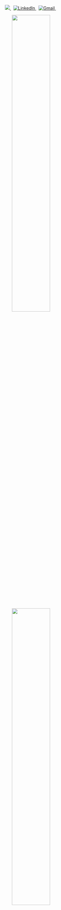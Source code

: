 <p align="center">

<a href="https://github.com/shadybad">
    <img src="https://img.shields.io/github/followers/shadybad?label=follow&style=social">
</a> &nbsp;

<a href="https://www.linkedin.com/in/brandonpshay/">
    <img alt="LinkedIn" src="https://img.shields.io/badge/linkedin%20-%230077B5.svg?&style=flat&logo=linkedin&logoColor=white"/>
</a> &nbsp;
    
<a href="mailto:bpshay13@gmail.com">
    <img alt="Gmail" src="https://img.shields.io/badge/Gmail-D14836?style=flat&logo=gmail&logoColor=white" />
</a> &nbsp;

</p>

<p align="center"> 
  <img height="50%" src ="https://github-readme-stats.vercel.app/api/top-langs/?username=shadybad&layout=compact&theme=react&langs_count=6&hide=jupyter%20notebook,tex,css,php">
  <img width="50%" src="https://github-readme-streak-stats.herokuapp.com/?user=nikitababko&theme=react" />
  
</p>


Hi! I'm Brandon, an **IT Systems Engineer** at [Alation](https://www.alation.com) working on engineering and fully automating IT processes and systems. I’m inspired by companies that relentlessly innovate in AI and ML to redefine the future of human-computer interaction. I'm ferociously learning to become an AIML Engineer. I aspire to contribute to projects where technological sophistication meets societal impact—be it through advancing generative AI, enabling real-time inference, or revolutionizing autonomous systems. You can see my Advanced AIML Roadmap [here](https://docs.google.com/spreadsheets/d/1q5iVBfHr6-HQcOM_mwdrbnFgEtBaE7uYr9wKR5OvOlQ/edit?usp=sharing).

<p align="left">
</p>

## 🛠️ Tech Stack
- **Machine Learning Frameworks**:
![TensorFlow](https://img.shields.io/badge/-TensorFlow-555?logo=tensorflow&style=flat)&nbsp;
![PyTorch](https://img.shields.io/badge/-PyTorch-555?logo=pytorch&style=flat)&nbsp;
![scikit-learn](https://img.shields.io/badge/-scikit--learn-555?logo=scikit-learn&style=flat)&nbsp;
![Keras](https://img.shields.io/badge/-Keras-555?logo=keras&style=flat)&nbsp;
![Hugging Face](https://img.shields.io/badge/-Hugging_face-555?logo=huggingface&style=flat)&nbsp;
- **Data Handling, Visualization, and Reporting**:
![pandas](https://img.shields.io/badge/-pandas-555?logo=pandas&style=flat)&nbsp;
![Polars](https://img.shields.io/badge/-Polars-555?logo=polars&style=flat)&nbsp;
![NumPy](https://img.shields.io/badge/-NumPy-555?logo=numpy&style=flat)&nbsp;
![Apache Spark](https://img.shields.io/badge/-Apache_Spark-555?logo=apachespark&style=flat)&nbsp;
![Plotly](https://img.shields.io/badge/-Plotly-555?logo=plotly&style=flat)&nbsp;
- **Cloud Infrastructure**:
![Amazon Web Services](https://img.shields.io/badge/-Amazon_Web_Services-555?logo=amazon-web-services&style=flat)&nbsp;
![Google Cloud](https://img.shields.io/badge/-Google_Cloud-555?logo=googlecloud&style=flat)&nbsp;
![Docker](https://img.shields.io/badge/-Docker-555?logo=docker&style=flat)&nbsp;
![Kubernetes](https://img.shields.io/badge/-Kubernetes-555?logo=kubernetes&style=flat)&nbsp;

<p align="center">
    <img width="auto" src ="https://leetcard.jacoblin.cool/shadybad?ext=heatmap&theme=nord">
</p>

